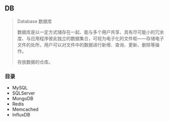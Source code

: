 ## DB

> Database 数据库
>
> 数据库是以一定方式储存在一起、能与多个用户共享、具有尽可能小的冗余度、与应用程序彼此独立的数据集合，可视为电子化的文件柜——存储电子文件的处所，用户可以对文件中的数据进行新增、查询、更新、删除等操作。
>
> 存放数据的仓库。


### 目录
* MySQL
* SQLServer
* MongoDB
* Redis
* Memcached
* InfluxDB

